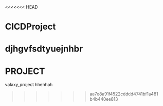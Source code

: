 <<<<<<< HEAD
# CICDProject


djhgvfsdtyuejnhbr
=======
# PROJECT
valaxy_project
hhehhah
>>>>>>> aa7e8a91f4522cdddd4741bf1a481b4b440ee813
